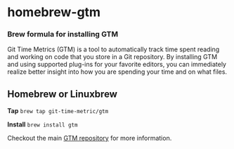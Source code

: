 # homebrew-gtm
### Brew formula for installing GTM

Git Time Metrics (GTM) is a tool to automatically track time spent reading and working on code that you store in a Git repository. By installing GTM and using supported plug-ins for your favorite editors, you can immediately realize better insight into how you are spending your time and on what files.

## Homebrew or Linuxbrew

**Tap**
`brew tap git-time-metric/gtm`

**Install**
`brew install gtm`

Checkout the main [GTM repository](https://github.com/git-time-metric/gtm) for more information.
